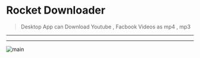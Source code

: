 # Rocket Downloader
> Desktop App can Download Youtube , Facbook Videos as mp4 , mp3 
---------
---------
![main](https://user-images.githubusercontent.com/73966918/145693194-473d4ecd-1447-4f5d-87c0-2cb2265bbcdd.png)
